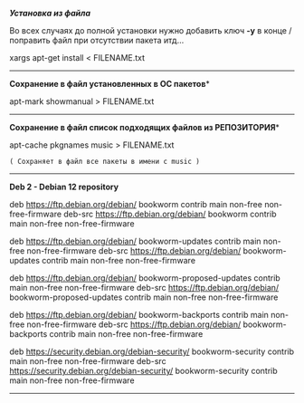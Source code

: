 *****Установка из файла*****

Во всех случаях до полной установки нужно добавить ключ  ****-y****   в конце / поправить файл при отсутствии пакета итд...

xargs apt-get install < FILENAME.txt


----------
****Сохранение в файл установленных в ОС пакетов*****

 apt-mark showmanual > FILENAME.txt
 
 
----------
 ****Сохранение в файл список подходящих файлов из РЕПОЗИТОРИЯ*****
 
 apt-cache pkgnames music > FILENAME.txt
 
    ( Сохраняет в файл все пакеты в имени с music )



----------
****Deb 2 - Debian 12 repository****


deb https://ftp.debian.org/debian/ bookworm contrib main non-free non-free-firmware
deb-src https://ftp.debian.org/debian/ bookworm contrib main non-free non-free-firmware

deb https://ftp.debian.org/debian/ bookworm-updates contrib main non-free non-free-firmware
deb-src https://ftp.debian.org/debian/ bookworm-updates contrib main non-free non-free-firmware

deb https://ftp.debian.org/debian/ bookworm-proposed-updates contrib main non-free non-free-firmware
deb-src https://ftp.debian.org/debian/ bookworm-proposed-updates contrib main non-free non-free-firmware

deb https://ftp.debian.org/debian/ bookworm-backports contrib main non-free non-free-firmware
deb-src https://ftp.debian.org/debian/ bookworm-backports contrib main non-free non-free-firmware

deb https://security.debian.org/debian-security/ bookworm-security contrib main non-free non-free-firmware
deb-src https://security.debian.org/debian-security/ bookworm-security contrib main non-free non-free-firmware


----------

 
  

